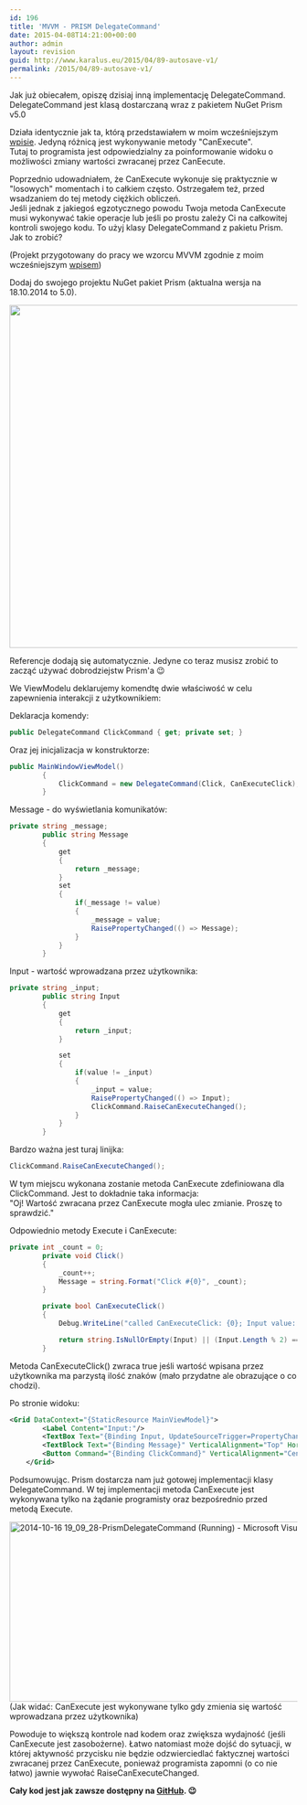 ```yaml
---
id: 196
title: 'MVVM - PRISM DelegateCommand'
date: 2015-04-08T14:21:00+00:00
author: admin
layout: revision
guid: http://www.karalus.eu/2015/04/89-autosave-v1/
permalink: /2015/04/89-autosave-v1/
---
```

Jak już obiecałem, opiszę dzisiaj inną implementację DelegateCommand.  
DelegateCommand jest klasą dostarczaną wraz z pakietem NuGet Prism v5.0

<!--more-->

Działa identycznie jak ta, którą przedstawiałem w moim wcześniejszym <a href="http://www.karalus.eu/Blog/2014/10/c-wpf-mvvm-delegatecommand/" target="_blank">wpisie</a>. Jedyną różnicą jest wykonywanie metody "CanExecute".  
Tutaj to programista jest odpowiedzialny za poinformowanie widoku o możliwości zmiany wartości zwracanej przez CanEecute.

Poprzednio udowadniałem, że CanExecute wykonuje się praktycznie w "losowych" momentach i to całkiem często. Ostrzegałem też, przed wsadzaniem do tej metody ciężkich obliczeń.  
Jeśli jednak z jakiegoś egzotycznego powodu Twoja metoda CanExecute musi wykonywać takie operacje lub jeśli po prostu zależy Ci na całkowitej kontroli swojego kodu. To użyj klasy DelegateCommand z pakietu Prism. Jak to zrobić?

(Projekt przygotowany do pracy we wzorcu MVVM zgodnie z moim wcześniejszym <a href="http://www.karalus.eu/Blog/2014/08/c-wpf-mvvm-nowy-projekt-project-template/" target="_blank">wpisem</a>)

Dodaj do swojego projektu NuGet pakiet Prism (aktualna wersja na 18.10.2014 to 5.0).

[<img class="alignnone wp-image-90 size-full" src="https://i0.wp.com/www.karalus.eu/wp-content/uploads/2014/10/2014-10-15-20_50_09-PrismDelegateCommand-Manage-NuGet-Packages.png?resize=900%2C600" alt="" width="900" height="600" srcset="https://i0.wp.com/www.karalus.eu/wp-content/uploads/2014/10/2014-10-15-20_50_09-PrismDelegateCommand-Manage-NuGet-Packages.png?w=900 900w, https://i0.wp.com/www.karalus.eu/wp-content/uploads/2014/10/2014-10-15-20_50_09-PrismDelegateCommand-Manage-NuGet-Packages.png?resize=300%2C200 300w" sizes="(max-width: 900px) 100vw, 900px" data-recalc-dims="1" />](https://i0.wp.com/www.karalus.eu/wp-content/uploads/2014/10/2014-10-15-20_50_09-PrismDelegateCommand-Manage-NuGet-Packages.png)

 

Referencje dodają się automatycznie. Jedyne co teraz musisz zrobić to zacząć używać dobrodziejstw Prism'a 😉

We ViewModelu deklarujemy komendtę dwie właściwość w celu zapewnienia interakcji z użytkownikiem:

Deklaracja komendy:

```csharp
public DelegateCommand ClickCommand { get; private set; }
```

Oraz jej inicjalizacja w konstruktorze:

```csharp
public MainWindowViewModel()
        {
            ClickCommand = new DelegateCommand(Click, CanExecuteClick);
        }
```

Message - do wyświetlania komunikatów:

```csharp
private string _message;
        public string Message
        {
            get
            {
                return _message;
            }
            set
            {
                if(_message != value)
                {
                    _message = value;
                    RaisePropertyChanged(() => Message);
                }
            }
        }
```

Input - wartość wprowadzana przez użytkownika:

```csharp
private string _input;
        public string Input
        {
            get
            {
                return _input;
            }

            set
            {
                if(value != _input)
                {
                    _input = value;
                    RaisePropertyChanged(() => Input);
                    ClickCommand.RaiseCanExecuteChanged();
                }
            }
        }
```

Bardzo ważna jest turaj linijka:

```csharp
ClickCommand.RaiseCanExecuteChanged();
```

W tym miejscu wykonana zostanie metoda CanExecute zdefiniowana dla ClickCommand. Jest to dokładnie taka informacja:  
"Oj! Wartość zwracana przez CanExecute mogła ulec zmianie. Proszę to sprawdzić."

Odpowiednio metody Execute i CanExecute:

```csharp
private int _count = 0;
        private void Click()
        {
            _count++;
            Message = string.Format("Click #{0}", _count);
        }

        private bool CanExecuteClick()
        {
            Debug.WriteLine("called CanExecuteClick: {0}; Input value: {1}", DateTime.Now, Input);

            return string.IsNullOrEmpty(Input) || (Input.Length % 2) == 0;
        }
```

Metoda CanExecuteClick() zwraca true jeśli wartość wpisana przez użytkownika ma parzystą ilość znaków (mało przydatne ale obrazujące o co chodzi).

Po stronie widoku:

```xml
<Grid DataContext="{StaticResource MainViewModel}">
        <Label Content="Input:"/>
        <TextBox Text="{Binding Input, UpdateSourceTrigger=PropertyChanged}" Margin="40,5,0,0" Width="120" VerticalAlignment="Top" HorizontalAlignment="Left"/>
        <TextBlock Text="{Binding Message}" VerticalAlignment="Top" HorizontalAlignment="Center"/>
        <Button Command="{Binding ClickCommand}" VerticalAlignment="Center" HorizontalAlignment="Center" Content="Click!"/>
    </Grid>
```

Podsumowując. Prism dostarcza nam już gotowej implementacji klasy DelegateCommand. W tej implementacji metoda CanExecute jest wykonywana tylko na żądanie programisty oraz bezpośrednio przed metodą Execute.

[<img class="alignnone size-full wp-image-92" src="https://i0.wp.com/www.karalus.eu/Blog/wp-content/uploads/2014/10/2014-10-16-19_09_28-PrismDelegateCommand-Running-Microsoft-Visual-Studio.png?resize=701%2C315" alt="2014-10-16 19_09_28-PrismDelegateCommand (Running) - Microsoft Visual Studio" width="701" height="315" srcset="https://i1.wp.com/www.karalus.eu/wp-content/uploads/2014/10/2014-10-16-19_09_28-PrismDelegateCommand-Running-Microsoft-Visual-Studio.png?w=701 701w, https://i1.wp.com/www.karalus.eu/wp-content/uploads/2014/10/2014-10-16-19_09_28-PrismDelegateCommand-Running-Microsoft-Visual-Studio.png?resize=300%2C134 300w" sizes="(max-width: 701px) 100vw, 701px" data-recalc-dims="1" />](https://i0.wp.com/www.karalus.eu/Blog/wp-content/uploads/2014/10/2014-10-16-19_09_28-PrismDelegateCommand-Running-Microsoft-Visual-Studio.png)(Jak widać: CanExecute jest wykonywane tylko gdy zmienia się wartość wprowadzana przez użytkownika)

Powoduje to większą kontrole nad kodem oraz zwiększa wydajność (jeśli CanExecute jest zasobożerne). Łatwo natomiast może dojść do sytuacji, w której aktywność przycisku nie będzie odzwierciedlać faktycznej wartości zwracanej przez CanExecute, ponieważ programista zapomni (o co nie łatwo) jawnie wywołać RaiseCanExecuteChanged.

 

**Cały kod jest jak zawsze dostępny na <a href="https://github.com/RamzesBlog/PrismDelegateCommand" target="_blank">GitHub</a>. 😉**

 

 